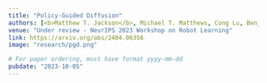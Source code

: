 ```yaml
---
title: "Policy-Guided Diffusion"
authors: [<b>Matthew T. Jackson</b>, Michael T. Matthews, Cong Lu, Benjamin Ellis, Jakob Foerster, Shimon Whiteson]
venue: "Under review - NeurIPS 2023 Workshop on Robot Learning"
link: https://arxiv.org/abs/2404.06356
image: "research/pgd.png"

# For paper ordering, must have format yyyy-mm-dd
pubdate: "2023-10-05"
---
```

